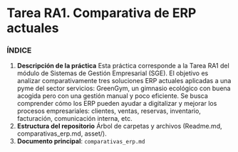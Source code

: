 # Tarea RA1. Comparativa de ERP actuales

### ÍNDICE

1. **Descripción de la práctica**
   Esta práctica corresponde a la Tarea RA1 del módulo de Sistemas de Gestión Empresarial (SGE). El objetivo es analizar comparativamente tres soluciones ERP actuales aplicadas a una pyme del sector servicios: GreenGym, un gimnasio ecológico con buena acogida pero con una gestión manual y poco eficiente. Se busca comprender cómo los ERP pueden ayudar a digitalizar y mejorar los procesos empresariales: clientes, ventas, reservas, inventario, facturación, comunicación interna, etc.
2. **Estructura del repositorio**
   Árbol de carpetas y archivos (Readme.md, comparativas_erp.md, asset/).
3. **Documento principal**: `comparativas_erp.md`
